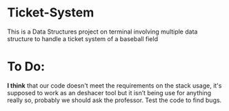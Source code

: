 # Ticket-System
This is a Data Structures project on terminal involving multiple data structure to handle a ticket system of a baseball field
#  To Do:
**I think** that our code doesn't meet the requirements on the stack usage, it's supposed to work as an deshacer tool but it isn’t being use for anything really so, probably we should ask the professor.
Test the code to find bugs.
